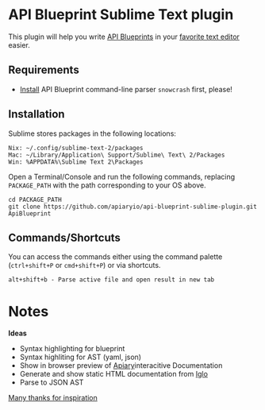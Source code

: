 # API Blueprint Sublime Text plugin

This plugin will help you write [API Blueprints](http://apiblueprint.org/) in your [favorite text editor](http://apiblueprint.org/) easier. 

## Requirements

- [Install](http://apiblueprint.org/#get-started) API Blueprint command-line parser `snowcrash` first, please!

## Installation

Sublime stores packages in the following locations:
```
Nix: ~/.config/sublime-text-2/packages
Mac: ~/Library/Application\ Support/Sublime\ Text\ 2/Packages
Win: %APPDATA%\Sublime Text 2\Packages
```
Open a Terminal/Console and run the following commands, replacing `PACKAGE_PATH` with the path corresponding to your OS above.

```
cd PACKAGE_PATH
git clone https://github.com/apiaryio/api-blueprint-sublime-plugin.git ApiBlueprint
```

## Commands/Shortcuts

You can access the commands either using the command palette (`ctrl+shift+P` or `cmd+shift+P`) or via shortcuts.

```
alt+shift+b - Parse active file and open result in new tab 
```

# Notes

**Ideas**

- Syntax highlighting for blueprint
- Syntax highliting for AST (yaml, json)
- Show in browser preview of [Apiary](http://apiary.io/)interacitive Documentation
- Generate and show static HTML documentation from [Iglo](https://github.com/subosito/iglo)
- Parse to JSON AST

[Many thanks for inspiration](http://xavura.github.com/CoffeeScript-Sublime-Plugin)
